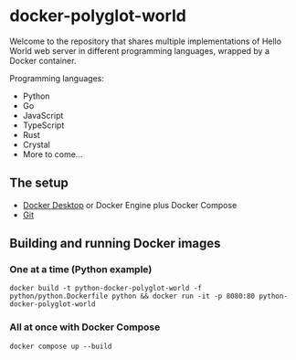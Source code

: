 # docker-polyglot-world

Welcome to the repository that shares multiple implementations of Hello World web server in different programming languages, wrapped by a Docker container.

Programming languages:
* Python
* Go
* JavaScript
* TypeScript
* Rust
* Crystal
* More to come...

## The setup
* [Docker Desktop](https://www.docker.com/products/docker-desktop/) or Docker Engine plus Docker Compose
* [Git](https://git-scm.com/book/en/v2/Getting-Started-Installing-Git)

## Building and running Docker images
### One at a time (Python example)
```text
docker build -t python-docker-polyglot-world -f python/python.Dockerfile python && docker run -it -p 8080:80 python-docker-polyglot-world
```

### All at once with Docker Compose
```text
docker compose up --build
```
